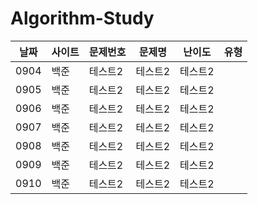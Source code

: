 # Algorithm-Study
|날짜|사이트|문제번호|문제명|난이도|유형|
|-----|--------|-----|---------------|-----|----------|
|0904|백준|테스트2|테스트2|테스트2
|0905|백준|테스트2|테스트2|테스트2
|0906|백준|테스트2|테스트2|테스트2
|0907|백준|테스트2|테스트2|테스트2
|0908|백준|테스트2|테스트2|테스트2
|0909|백준|테스트2|테스트2|테스트2
|0910|백준|테스트2|테스트2|테스트2
